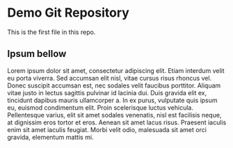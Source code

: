 # Demo Git Repository

This is the first file in this repo.

## Ipsum bellow

Lorem ipsum dolor sit amet, consectetur adipiscing elit. Etiam interdum velit eu porta viverra. Sed accumsan elit nisl, vitae cursus risus rhoncus vel. Donec suscipit accumsan est, nec sodales velit faucibus porttitor. Aliquam vitae justo in lectus sagittis pulvinar id lacinia dui. Duis gravida elit ex, tincidunt dapibus mauris ullamcorper a. In ex purus, vulputate quis ipsum eu, euismod condimentum elit. Proin scelerisque luctus vehicula. Pellentesque varius, elit sit amet sodales venenatis, nisl est facilisis neque, at dignissim eros tortor et eros. Aenean sit amet lacus risus. Praesent iaculis enim sit amet iaculis feugiat. Morbi velit odio, malesuada sit amet orci gravida, elementum mattis mi.
